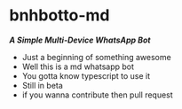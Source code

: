 # bnhbotto-md

***A Simple Multi-Device WhatsApp Bot***
- Just a beginning of something awesome
- Well this is a md whatsapp bot
- You gotta know typescript to use it
- Still in beta
- if you wanna contribute then pull request
